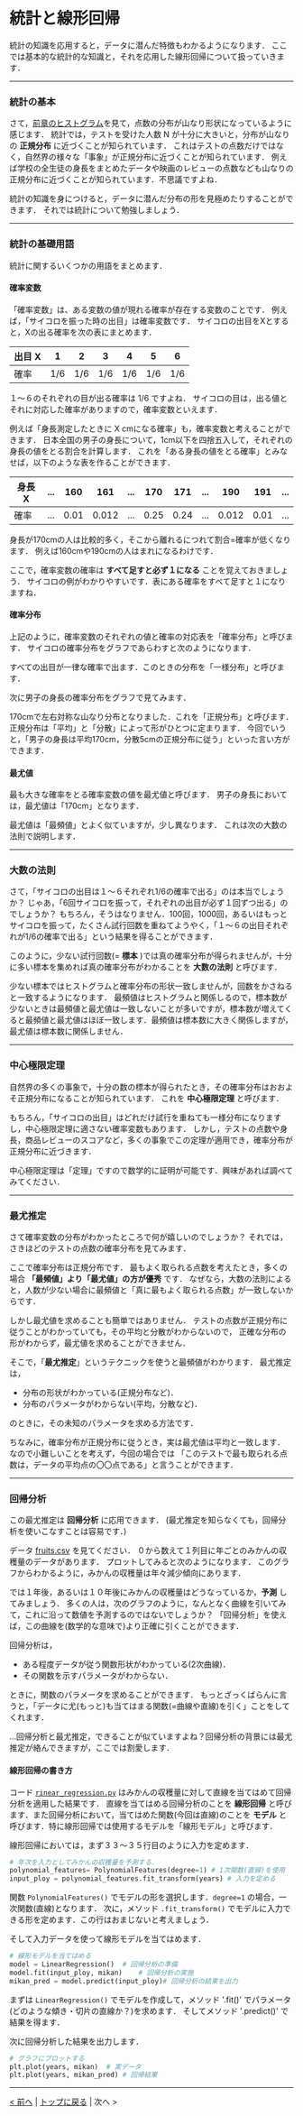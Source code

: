 # 統計と線形回帰

統計の知識を応用すると，データに潜んだ特徴もわかるようになります．
ここでは基本的な統計的な知識と，それを応用した線形回帰について扱っていきます．

--- 
### 統計の基本

さて，[前章のヒストグラム](../08_prob_plot)を見て，点数の分布が山なり形状になっているように感じます．
統計では，テストを受けた人数 N が十分に大きいと，分布が山なりの **正規分布** に近づくことが知られています．
これはテストの点数だけではなく，自然界の様々な「事象」が正規分布に近づくことが知られています．
例えば学校の全生徒の身長をまとめたデータや映画のレビューの点数なども山なりの正規分布に近づくことが知られています．不思議ですよね．

統計の知識を身につけると，データに潜んだ分布の形を見極めたりすることができます．
それでは統計について勉強しましょう．

---
### 統計の基礎用語

統計に関するいくつかの用語をまとめます．

#### 確率変数

「確率変数」は、ある変数の値が現れる確率が存在する変数のことです．
例えば，「サイコロを振った時の出目」は確率変数です．
サイコロの出目をXとすると，Xの出る確率を次の表にまとめます．

| 出目 X  | 1 | 2 | 3 | 4 | 5 | 6 |
| --- | --- | --- | --- | --- | --- | --- | 
| 確率  | 1/6 | 1/6 | 1/6 | 1/6 | 1/6 | 1/6 |

１～６のそれぞれの目が出る確率は 1/6 ですよね．
サイコロの目は，出る値とそれに対応した確率がありますので，確率変数といえます．

例えば「身長測定したときに X cmになる確率」も，確率変数と考えることができます．
日本全国の男子の身長について，1cm以下を四捨五入して，それぞれの身長の値をとる割合を計算します．
これを「ある身長の値をとる確率」とみなせば，以下のような表を作ることができます．

| 身長 X  | ...| 160 | 161 | ... | 170 | 171 | ... | 190 | 191 | ... |
| --- | --- | --- | --- | --- | --- | --- | --- | --- | --- | --- | 
| 確率  | ... |  0.01 | 0.012 | ... | 0.25 | 0.24 | ... | 0.012 | 0.01 | ... |

身長が170cmの人は比較的多く，そこから離れるにつれて割合=確率が低くなります．
例えば160cmや190cmの人はまれになるわけです．

ここで，確率変数の確率は **すべて足すと必ず１になる** ことを覚えておきましょう．
サイコロの例がわかりやすいです．表にある確率をすべて足すと１になりますね．

#### 確率分布

上記のように，確率変数のそれぞれの値と確率の対応表を「確率分布」と呼びます．
サイコロの確率分布をグラフであらわすと次のようになります．

すべての出目が一律な確率で出ます．このときの分布を「一様分布」と呼びます．

次に男子の身長の確率分布をグラフで見てみます．


170cmで左右対称な山なり分布となりました．これを「正規分布」と呼びます．
正規分布は「平均」と「分散」によって形がひとつに定まります．
今回でいうと，「男子の身長は平均170cm，分散5cmの正規分布に従う」といった言い方ができます．

#### 最尤値

最も大きな確率をとる確率変数の値を最尤値と呼びます．
男子の身長においては，最尤値は「170cm」となります．

最尤値は「最頻値」とよく似ていますが，少し異なります．
これは次の大数の法則で説明します．


---
### 大数の法則

さて，「サイコロの出目は１～６それぞれ1/6の確率で出る」のは本当でしょうか？
じゃあ，「6回サイコロを振って，それぞれの出目が必ず１回ずつ出る」のでしょうか？
もちろん，そうはなりません．100回，1000回，あるいはもっとサイコロを振って，たくさん試行回数を重ねてようやく，「１～６の出目それぞれが1/6の確率で出る」という結果を得ることができます．

このように，少ない試行回数(= **標本** )では真の確率分布が得られませんが，十分に多い標本を集めれば真の確率分布がわかることを **大数の法則** と呼びます．

少ない標本ではヒストグラムと確率分布の形状一致しませんが，回数をかさねると一致するようになります．
最頻値はヒストグラムと関係しるので，標本数が少ないときは最頻値と最尤値は一致しないことが多いですが，標本数が増えてくると最頻値と最尤値はほぼ一致します．最頻値は標本数に大きく関係しますが，最尤値は標本数に関係しません．

---
### 中心極限定理

自然界の多くの事象で，十分の数の標本が得られたとき，その確率分布はおおよそ正規分布になることが知られています．
これを **中心極限定理** と呼びます．

もちろん，「サイコロの出目」はどれだけ試行を重ねても一様分布になりますし，中心極限定理に適さない確率変数もあります．
しかし，テストの点数や身長，商品レビューのスコアなど，多くの事象でこの定理が適用でき，確率分布が正規分布に近づきます．

中心極限定理は「定理」ですので数学的に証明が可能です．興味があれば調べてみてください．

---
### 最尤推定

さて確率変数の分布がわかったところで何が嬉しいのでしょうか？
それでは，さきほどのテストの点数の確率分布を見てみます．

ここで確率分布は正規分布です．
最もよく取られる点数を考えたとき，多くの場合 **「最頻値」より「最尤値」の方が優秀** です．
なぜなら，大数の法則によると，人数が少ない場合に最頻値と「真に最もよく取られる点数」が一致しないからです．

しかし最尤値を求めることも簡単ではありません．
テストの点数が正規分布に従うことがわかっていても，その平均と分散がわからないので，
正確な分布の形がわからず，最尤値を求めることができません．

そこで，「**最尤推定**」というテクニックを使うと最頻値がわかります．
最尤推定は，

- 分布の形状がわかっている(正規分布など)．
- 分布のパラメータがわからない(平均，分散など)．

のときに，その未知のパラメータを求める方法です．

ちなみに，確率分布が正規分布に従うとき，実は最尤値は平均と一致します．
なので小難しいことを考えず，今回の場合では
「このテストで最も取られる点数は，データの平均点の〇〇点である」と言うことができます．

---
### 回帰分析

この最尤推定は **回帰分析** に応用できます．
(最尤推定を知らなくても，回帰分析を使いこなすことは容易です．)

データ [fruits.csv](fruits.csv) を見てください．
０から数えて１列目に年ごとのみかんの収穫量のデータがあります．
プロットしてみると次のようになります．
このグラフからわかるように，みかんの収穫量は年々減少傾向にあります．

では１年後，あるいは１０年後にみかんの収穫量はどうなっているか，**予測** してみましょう．
多くの人は，次のグラフのように，なんとなく曲線を引いてみて，これに沿って数値を予測するのではないでしょうか？
「回帰分析」を使えば，この曲線を(数学的な意味で)より正確に引くことができます．

回帰分析は，

- ある程度データが従う関数形状がわかっている(2次曲線)．
- その関数を示すパラメータがわからない．

ときに，関数のパラメータを求めることができます．
もっとざっくばらんに言うと，「データに尤(もっと)も当てはまる関数(=曲線や直線)を引く」ことをしてくれます．

...回帰分析と最尤推定，できることが似ていますよね？回帰分析の背景には最尤推定が絡んできますが，ここでは割愛します．

#### 線形回帰の書き方

コード [`rinear_regression.py`](rinear_regression.py) はみかんの収穫量に対して直線を当てはめて回帰分析を適用した結果です．
直線を当てはめる回帰分析のことを **線形回帰** と呼びます．また回帰分析において，当てはめた関数(今回は直線)のことを **モデル** と呼びます．特に線形回帰では使用するモデルを「線形モデル」と呼びます．

線形回帰においては，まず３３～３５行目のように入力を定めます．
```Python
# 年次を入力としてみかんの収穫量を予測する．
polynomial_features= PolynomialFeatures(degree=1) # 1次関数(直線)を使用
input_ploy = polynomial_features.fit_transform(years) # 入力を定める
```

関数 `PolynomialFeatures()` でモデルの形を選択します．`degree=1` の場合，一次関数(直線)となります．
次に，メソッド `.fit_transform()` でモデルに入力できる形を定めます．この行はおまじないと考えましょう．

そして入力データを使って線形モデルを当てはめます．
```Python
# 線形モデルを当てはめる
model = LinearRegression()  # 回帰分析の準備
model.fit(input_ploy, mikan)    # 回帰分析の実施
mikan_pred = model.predict(input_ploy)# 回帰分析の結果を出力
```

まずは `LinearRegression()` でモデルを作成して，メソッド '.fit()' でパラメータ(どのような傾き・切片の直線か？)を求めます．
そしてメソッド '.predict()' で結果を得ます．

次に回帰分析した結果を出力します．
```Python
# グラフにプロットする
plt.plot(years, mikan)  # 実データ
plt.plot(years, mikan_pred) # 回帰結果
```






---
[< 前へ](../08_prob_plot) | [トップに戻る](https://github.com/YosukeSugiura/Introduction_to_Programming) | 次へ > 

